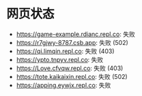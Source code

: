# 网页状态
- https://game-example.rdianc.repl.co: 失败
- https://r7gjwy-8787.csb.app: 失败 (502)
- https://qi.limqin.repl.co: 失败 (403)
- https://ypto.tnpyv.repl.co: 失败
- https://Love.cfvqw.repl.co: 失败 (403)
- https://tote.kaikaixin.repl.co: 失败 (502)
- https://apping.eywjx.repl.co: 失败
